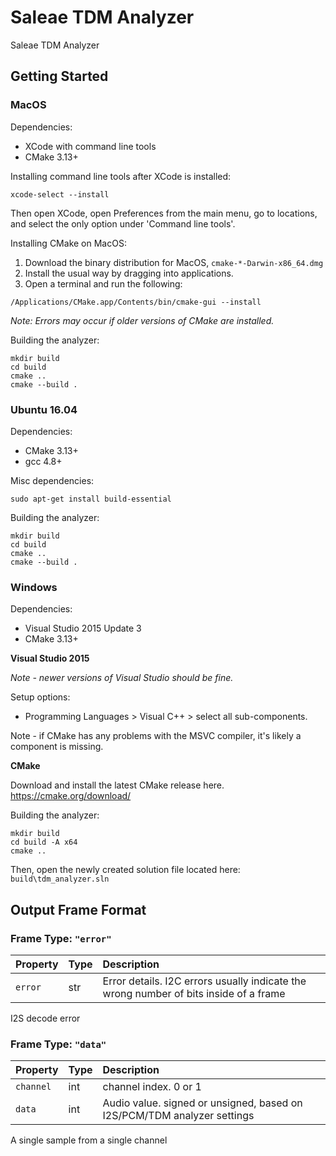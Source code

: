 # Saleae TDM Analyzer

Saleae TDM Analyzer

## Getting Started

### MacOS

Dependencies:
- XCode with command line tools
- CMake 3.13+

Installing command line tools after XCode is installed:
```
xcode-select --install
```

Then open XCode, open Preferences from the main menu, go to locations, and select the only option under 'Command line tools'.

Installing CMake on MacOS:

1. Download the binary distribution for MacOS, `cmake-*-Darwin-x86_64.dmg`
2. Install the usual way by dragging into applications.
3. Open a terminal and run the following:
```
/Applications/CMake.app/Contents/bin/cmake-gui --install
```
*Note: Errors may occur if older versions of CMake are installed.*

Building the analyzer:
```
mkdir build
cd build
cmake ..
cmake --build .
```

### Ubuntu 16.04

Dependencies:
- CMake 3.13+
- gcc 4.8+

Misc dependencies:

```
sudo apt-get install build-essential
```

Building the analyzer:
```
mkdir build
cd build
cmake ..
cmake --build .
```

### Windows

Dependencies:
- Visual Studio 2015 Update 3
- CMake 3.13+

**Visual Studio 2015**

*Note - newer versions of Visual Studio should be fine.*

Setup options:
- Programming Languages > Visual C++ > select all sub-components.

Note - if CMake has any problems with the MSVC compiler, it's likely a component is missing.

**CMake**

Download and install the latest CMake release here.
https://cmake.org/download/

Building the analyzer:
```
mkdir build
cd build -A x64
cmake ..
```

Then, open the newly created solution file located here: `build\tdm_analyzer.sln`


## Output Frame Format
  
### Frame Type: `"error"`

| Property | Type | Description |
| :--- | :--- | :--- |
| `error` | str | Error details. I2C errors usually indicate the wrong number of bits inside of a frame |

I2S decode error

### Frame Type: `"data"`

| Property | Type | Description |
| :--- | :--- | :--- |
| `channel` | int | channel index. 0 or 1 |
| `data` | int | Audio value. signed or unsigned, based on I2S/PCM/TDM analyzer settings |

A single sample from a single channel

